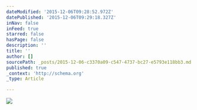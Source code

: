 ```yaml
---
dateModified: '2015-12-06T09:28:52.972Z'
datePublished: '2015-12-06T09:29:18.327Z'
inNav: false
inFeed: true
starred: false
hasPage: false
description: ''
title: ''
author: []
sourcePath: _posts/2015-12-06-c3370a09-c547-4737-bc27-e5793e118bb3.md
published: true
_context: 'http://schema.org'
_type: Article

---
```

![](https://the-grid-user-content.s3-us-west-2.amazonaws.com/e5154ab2-b4dc-4d0d-8759-76f36942fbc6.jpg)